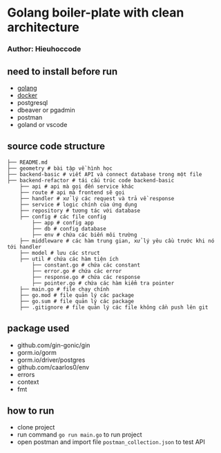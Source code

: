 # Golang boiler-plate with clean architecture
### Author: Hieuhoccode
## need to install before run
- [golang](https://golang.org/doc/install)
- [docker](https://docs.docker.com/get-docker/)
- postgresql
- dbeaver or pgadmin
- postman
- goland or vscode

## source code structure
```
├── README.md
├── geometry # bài tập về hình học
├── backend-basic # viết API và connect database trong một file
├── backend-refactor # tái cấu trúc code backend-basic
    ├── api # api mà gọi đến service khác
    ├── route # api mà frontend sẽ gọi
    ├── handler # xử lý các request và trả về response
    ├── service # logic chính của ứng dụng
    ├── repository # tương tác với database
    ├── config # các file config
        ├── app # config app
        ├── db # config database
        ├── env # chứa các biến môi trường
    ├── middleware # các hàm trung gian, xử lý yêu cầu trước khi nó tới handler
    ├── model # lưu các struct
    ├── util # chứa các hàm tiện ích
        ├── constant.go # chứa các constant
        ├── error.go # chứa các error
        ├── response.go # chứa các response
        ├── pointer.go # chứa các hàm kiểm tra pointer
    ├── main.go # file chạy chính
    ├── go.mod # file quản lý các package
    ├── go.sum # file quản lý các package
    ├── .gitignore # file quản lý các file không cần push lên git
```

## package used
- github.com/gin-gonic/gin
- gorm.io/gorm
- gorm.io/driver/postgres
- github.com/caarlos0/env
- errors
- context
- fmt

## how to run
- clone project
- run command `go run main.go` to run project
- open postman and import file `postman_collection.json` to test API